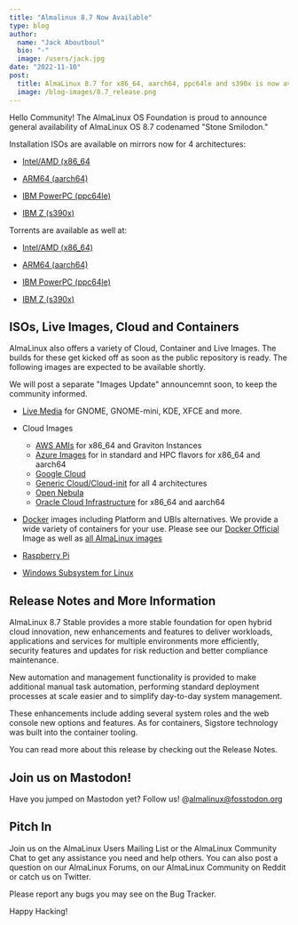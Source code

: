 ```yaml
---
title: "Almalinux 8.7 Now Available"
type: blog
author:
  name: "Jack Aboutboul"
  bio: "-"
  image: /users/jack.jpg
date: "2022-11-10"
post:
  title: AlmaLinux 8.7 for x86_64, aarch64, ppc64le and s390x is now available!
  image: /blog-images/8.7_release.png
---
```


Hello Community! The AlmaLinux OS Foundation is proud to announce general availability of AlmaLinux OS 8.7 codenamed "Stone Smilodon."

Installation ISOs are available on mirrors now for 4 architectures:

- [Intel/AMD (x86_64](https://mirrors.almalinux.org/isos/x86_64/8.7.html)

- [ARM64 (aarch64)](https://mirrors.almalinux.org/isos/aarch64/8.7.html)

- [IBM PowerPC (ppc64le)](https://mirrors.almalinux.org/isos/ppc64le/8.7.html)

- [IBM Z (s390x)](https://mirrors.almalinux.org/isos/s390x/8.7.html)

Torrents are available as well at:

- [Intel/AMD (x86_64)](https://repo.almalinux.org/almalinux/8.7/isos/x86_64/AlmaLinux-8.7-x86_64.torrent)

- [ARM64 (aarch64)](https://repo.almalinux.org/almalinux/8.7/isos/aarch64/AlmaLinux-8.7-aarch64.torrent)

- [IBM PowerPC (ppc64le)](https://repo.almalinux.org/almalinux/8.7/isos/ppc64le/AlmaLinux-8.7-ppc64le.torrent)

- [IBM Z (s390x)](https://repo.almalinux.org/almalinux/8.7/isos/s390x/AlmaLinux-8.7-s390x.torrent)

## ISOs, Live Images, Cloud and Containers

AlmaLinux also offers a variety of Cloud, Container and Live Images. The builds for these get kicked off as soon as the public repository is ready. The following images are expected to be available shortly.

We will post a separate "Images Update" announcemnt soon, to keep the community informed.

- [Live Media](https://wiki.almalinux.org/LiveMedia.html) for GNOME, GNOME-mini, KDE, XFCE and more.

- Cloud Images
  - [AWS AMIs](https://wiki.almalinux.org/cloud/AWS.html) for x86_64 and Graviton Instances
  - [Azure Images](https://wiki.almalinux.org/cloud/Azure.html) for in standard and HPC flavors for x86_64 and aarch64
  - [Google Cloud](https://wiki.almalinux.org/cloud/Google.html)
  - [Generic Cloud/Cloud-init](https://wiki.almalinux.org/cloud/Generic-cloud-on-local.html) for all 4 architectures
  - [Open Nebula](https://wiki.almalinux.org/cloud/OpenNebula.html)
  - [Oracle Cloud Infrastructure](https://wiki.almalinux.org/cloud/OCI.html) for x86_64 and aarch64

- [Docker](https://wiki.almalinux.org/containers/docker-images.html#about-almalinux-docker-images) images including Platform and UBIs alternatives. We provide a wide variety of containers for your use. Please see our [Docker Official](https://hub.docker.com/_/almalinux) Image as well as [all AlmaLinux images](https://hub.docker.com/u/almalinux)
- [Raspberry Pi](https://wiki.almalinux.org/documentation/raspberry-pi.html)
- [Windows Subsystem for Linux](https://wiki.almalinux.org/documentation/wsl.html)

## Release Notes and More Information

AlmaLinux 8.7 Stable provides a more stable foundation for open hybrid cloud innovation, new enhancements and features to deliver workloads, applications and services for multiple environments more efficiently, security features and updates for risk reduction and better compliance maintenance.

New automation and management functionality is provided to make additional manual task automation, performing standard deployment processes at scale easier and to simplify day-to-day system management.

These enhancements include adding several system roles and the web console new options and features. As for containers, Sigstore technology was built into the container tooling.

You can read more about this release by checking out the Release Notes.

## Join us on Mastodon!

Have you jumped on Mastodon yet? Follow us! @almalinux@fosstodon.org

## Pitch In

Join us on the AlmaLinux Users Mailing List or the AlmaLinux Community Chat to get any assistance you need and help others. You can also post a question on our AlmaLinux Forums, on our AlmaLinux Community on Reddit or catch us on Twitter.

Please report any bugs you may see on the Bug Tracker.

Happy Hacking!
